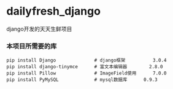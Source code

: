 # dailyfresh_django
django开发的天天生鲜项目


### 本项目所需要的库

```
pip install Django              # django框架			3.0.4
pip install django-tinymce      # 富文本编辑器		2.8.0
pip install Pillow              # ImageField使用		7.0.0
pip install PyMySQL             # mysql数据库		0.9.3	
```